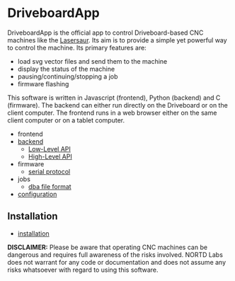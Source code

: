 
DriveboardApp
=============

DriveboardApp is the official app to control Driveboard-based CNC machines like the [Lasersaur](http://lasersaur.com). Its aim is to provide a simple yet powerful way to control the machine. Its primary features are:

- load svg vector files and send them to the machine
- display the status of the machine
- pausing/continuing/stopping a job
- firmware flashing

This software is written in Javascript (frontend), Python (backend) and C (firmware). The backend can either run directly on the Driveboard or on the client computer. The frontend runs in a web browser either on the same client computer or on a tablet computer.

- frontend
- [backend](docs/backend.md)
  - [Low-Level API](docs/api_low.md)
  - [High-Level API](docs/api_high.md)
- firmware
  - [serial protocol](docs/protocol.md)
- jobs
  - [dba file format](docs/dba.md)
- [configuration](docs/configure.md)


Installation
------------
- [installation](docs/install.md)



**DISCLAIMER:** Please be aware that operating CNC machines can be dangerous and requires full awareness of the risks involved. NORTD Labs does not warrant for any code or documentation and does not assume any risks whatsoever with regard to using this software.
